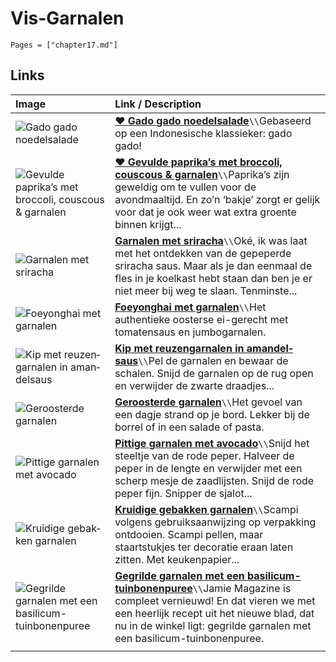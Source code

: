 # Vis-Garnalen

```@contents
Pages = ["chapter17.md"]
```

## Links

| Image| Link / Description |
| :--- | :--- |
| ![Gado gado noedelsalade](https://static.ah.nl/static/recepten/img_RAM_PRD123102_445x297_JPG.jpg) | **[♥ Gado gado noedelsalade](https://www.ah.nl/allerhande/recept/R-R1192867/gado-gado-noedelsalade)**``\\``Gebaseerd op een Indonesische klassieker: gado gado! |
| ![Gevulde paprika’s met broccoli, couscous & garnalen](https://www.francescakookt.nl/wp-content/uploads/2017/08/Gevulde-paprika-met-broccoli-couscous-en-garnalen_uitgelicht_1.jpg) | **[♥ Gevulde paprika’s met broccoli, couscous & garnalen](https://www.francescakookt.nl/gevulde-paprika-s-broccoli-couscous-en-garnalen/)**``\\``Paprika’s zijn geweldig om te vullen voor de avondmaaltijd. En zo’n ‘bakje’ zorgt er gelijk voor dat je ook weer wat extra groente binnen krijgt... |
| ![Garnalen met sriracha](https://www.francescakookt.nl/wp-content/uploads/garnalen-in-sriracha-1.jpg) | **[Garnalen met sriracha](https://www.francescakookt.nl/garnalen-met-sriracha/)**``\\``Oké, ik was laat met het ontdekken van de gepeperde sriracha saus. Maar als je dan eenmaal de fles in je koelkast hebt staan dan ben je er niet meer bij weg te slaan. Tenminste... |
| ![Foe­yong­hai met gar­na­len](https://static.ah.nl/static/recepten/img_007115_445x297_JPG.jpg) | **[Foe­yong­hai met gar­na­len](https://www.ah.nl/allerhande/recept/R-R697334/foeyonghai-met-garnalen)**``\\``Het authentieke oosterse ei-gerecht met tomatensaus en jumbogarnalen. |
| ![Kip met reu­zen­gar­na­len in aman­del­saus](https://static.ah.nl/static/recepten/img_011264_445x297_JPG.jpg) | **[Kip met reu­zen­gar­na­len in aman­del­saus](https://www.ah.nl/allerhande/recept/R-R669372/kip-met-reuzengarnalen-in-amandelsaus)**``\\``Pel de garnalen en bewaar de schalen. Snijd de garnalen op de rug open en verwijder de zwarte draadjes... |
| ![Ge­roos­ter­de gar­na­len](https://static.ah.nl/static/recepten/img_080633_445x297_JPG.jpg) | **[Ge­roos­ter­de gar­na­len](https://www.ah.nl/allerhande/recept/R-R839632/geroosterde-garnalen)**``\\``Het gevoel van een dagje strand op je bord. Lekker bij de borrel of in een salade of pasta. |
| ![Pit­ti­ge gar­na­len met avo­ca­do](https://static.ah.nl/static/recepten/img_007126_445x297_JPG.jpg) | **[Pit­ti­ge gar­na­len met avo­ca­do](https://www.ah.nl/allerhande/recept/R-R704306/pittige-garnalen-met-avocado)**``\\``Snijd het steeltje van de rode peper. Halveer de peper in de lengte en verwijder met een scherp mesje de zaadlijsten. Snijd de rode peper fijn. Snipper de sjalot... |
| ![Krui­di­ge ge­bak­ken gar­na­len](https://static.ah.nl/static/recepten/img_010180_445x297_JPG.jpg) | **[Krui­di­ge ge­bak­ken gar­na­len](https://www.ah.nl/allerhande/recept/R-R624704/kruidige-gebakken-garnalen)**``\\``Scampi volgens gebruiksaanwijzing op verpakking ontdooien. Scampi pellen, maar staartstukjes ter decoratie eraan laten zitten. Met keukenpapier... |
| ![Gegrilde garnalen met een basilicum-tuinbonenpuree](https://img.culy.nl/images/9-l3iERfZVv473vicTRAtUD5jMI=/768x271/smart/filters:format(jpeg):quality(80)/https%3A%2F%2Fwww.culy.nl%2Fwp-content%2Fuploads%2F2017%2F07%2FGegrilde-garnalen-met-een-basilicum-tuinbonenpuree.jpg) | **[Gegrilde garnalen met een basilicum-tuinbonenpuree](https://www.culy.nl/recepten/gegrilde-garnalen-met-een-basilicum-tuinbonenpuree/)**``\\``Jamie Magazine is compleet vernieuwd! En dat vieren we met een heerlijk recept uit het nieuwe blad, dat nu in de winkel ligt: gegrilde garnalen met een basilicum-tuinbonenpuree. |
||